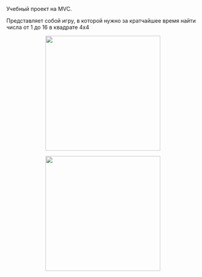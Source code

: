 

Учебный проект на MVC.

Представляет собой игру, в которой нужно за кратчайшее время найти числа от 1 до 16 в квадрате 4х4


<p align="center">
  <img width="300" src="https://i.imgur.com/qTJCbsH.png">
</p>


<p align="center">
  <img width="300" src="https://i.imgur.com/4e6lJsw.png">
</p>
